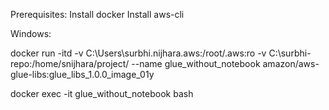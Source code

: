 Prerequisites:
Install docker
Install aws-cli


Windows:

docker run -itd -v C:\Users\surbhi.nijhara\.aws:/root/.aws:ro -v C:\surbhi-repo:/home/snijhara/project/ --name glue_without_notebook amazon/aws-glue-libs:glue_libs_1.0.0_image_01y

docker exec -it glue_without_notebook bash
